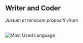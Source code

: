 ## Writer and Coder

*Justum et tenacem propositi virum*




<br />





<img align="left" alt="Most Used Language" src="https://github-readme-stats.vercel.app/api/top-langs/?username=LordFarron&layout=compact">
